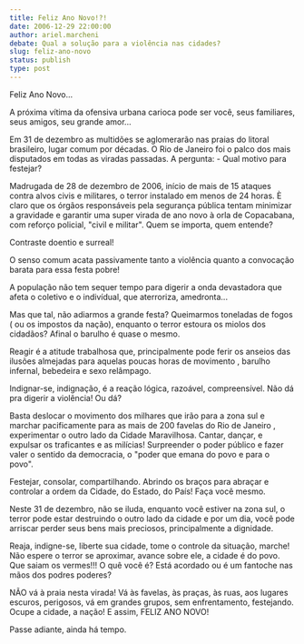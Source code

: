 ```yaml
---
title: Feliz Ano Novo!?!
date: 2006-12-29 22:00:00
author: ariel.marcheni
debate: Qual a solução para a violência nas cidades?
slug: feliz-ano-novo
status: publish 
type: post
---
```


Feliz Ano Novo...  

  

A próxima vítima da ofensiva urbana carioca pode ser você, seus familiares, seus amigos, seu grande amor...  

Em 31 de dezembro as multidões se aglomerarão nas praias do litoral brasileiro, lugar comum por décadas. O Rio de Janeiro foi o palco dos mais disputados em todas as viradas passadas. A pergunta: - Qual motivo para festejar?  

Madrugada de 28 de dezembro de 2006, início de mais de 15 ataques contra alvos civis e militares, o terror instalado em menos de 24 horas. È claro que os órgãos responsáveis pela segurança pública tentam minimizar a gravidade e garantir uma super virada de ano novo à orla de Copacabana, com reforço policial, "civil e militar". Quem se importa, quem entende?  

Contraste doentio e surreal!  

O senso comum acata passivamente tanto a violência quanto a convocação barata para essa festa pobre!  

A população não tem sequer tempo para digerir a onda devastadora que afeta o coletivo e o indivídual, que aterroriza, amedronta...  

Mas que tal, não adiarmos a grande festa? Queimarmos toneladas de fogos ( ou os impostos da nação), enquanto o terror estoura os miolos dos cidadãos? Afinal o barulho é quase o mesmo.  

Reagir é a atitude trabalhosa que, principalmente pode ferir os anseios das ilusões almejadas para aquelas poucas horas de movimento , barulho infernal, bebedeira e sexo relâmpago.  

Indignar-se, indignação, é a reação lógica, razoável, compreensível. Não dá pra digerir a violência! Ou dá?  

Basta deslocar o movimento dos milhares que irão para a zona sul e marchar pacificamente para as mais de 200 favelas do Rio de Janeiro , experimentar o outro lado da Cidade Maravilhosa. Cantar, dançar, e expulsar os traficantes e as milícias! Surpreender o poder público e fazer valer o sentido da democracia, o "poder que emana do povo e para o povo".  

Festejar, consolar, compartilhando. Abrindo os braços para abraçar e controlar a ordem da Cidade, do Estado, do País! Faça você mesmo.  

Neste 31 de dezembro, não se iluda, enquanto você estiver na zona sul, o terror pode estar destruindo o outro lado da cidade e por um dia, você pode arriscar perder seus bens mais preciosos, principalmente a dignidade.  

Reaja, indigne-se, liberte sua cidade, tome o controle da situação, marche! Não espere o terror se aproximar, avance sobre ele, a cidade é do povo. Que saiam os vermes!!! O quê você é? Está acordado ou é um fantoche nas mãos dos podres poderes?  

NÃO vá à praia nesta virada! Vá às favelas, às praças, às ruas, aos lugares escuros, perigosos, vá em grandes grupos, sem enfrentamento, festejando. Ocupe a cidade, a nação! E assim, FELIZ ANO NOVO!  

Passe adiante, ainda há tempo.
